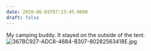 ```yaml
---
date: 2020-06-03T07:13:45-0600
draft: false
---
```


My camping buddy. It stayed on the outside of the tent. ![367BC927-ADC8-4684-B307-80282563418E.jpg](https://ianwhitney.micro.blog/uploads/2020/17bc143519.jpg)


